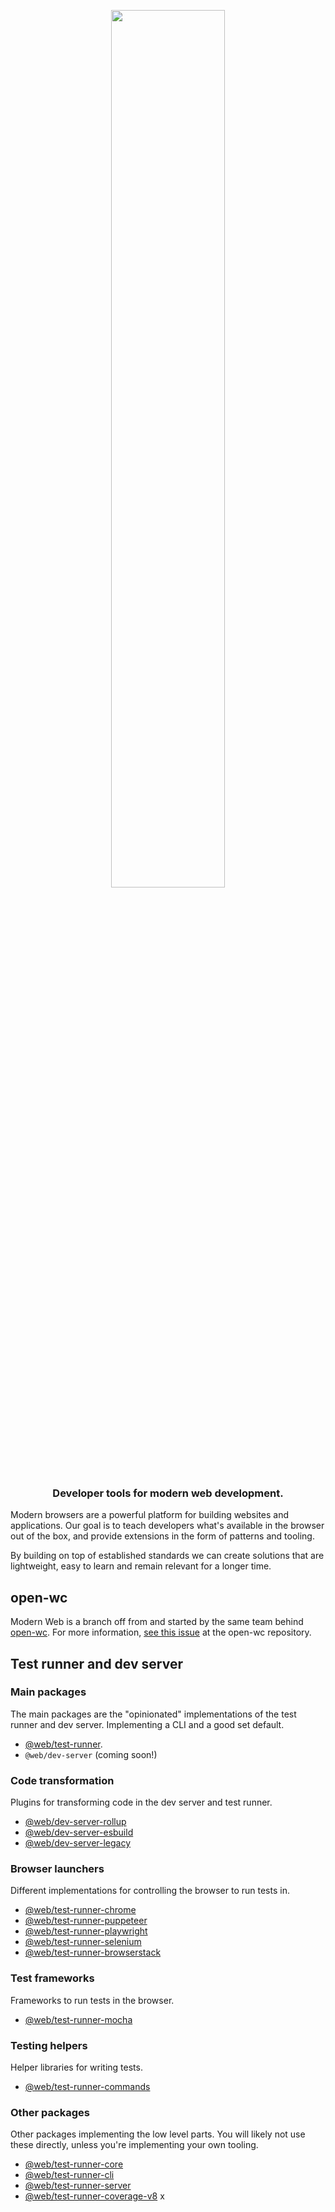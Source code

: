 <p align="center"><img src="./assets/logo.png" width="60%"/></p>

<h3 align="center">Developer tools for modern web development.</h3>

Modern browsers are a powerful platform for building websites and applications. Our goal is to teach developers what's available in the browser out of the box, and provide extensions in the form of patterns and tooling.

By building on top of established standards we can create solutions that are lightweight, easy to learn and remain relevant for a longer time.

## open-wc

Modern Web is a branch off from and started by the same team behind [open-wc](https://github.com/open-wc/open-wc/). For more information, [see this issue](https://github.com/open-wc/open-wc/issues/1681) at the open-wc repository.

## Test runner and dev server

### Main packages

The main packages are the "opinionated" implementations of the test runner and dev server. Implementing a CLI and a good set default.

- [@web/test-runner](https://github.com/modernweb-dev/web/tree/master/packages/test-runner).
- `@web/dev-server` (coming soon!)

### Code transformation

Plugins for transforming code in the dev server and test runner.

- [@web/dev-server-rollup](https://github.com/modernweb-dev/web/tree/master/packages/dev-server-rollup)
- [@web/dev-server-esbuild](https://github.com/modernweb-dev/web/tree/master/packages/dev-server-esbuild)
- [@web/dev-server-legacy](https://github.com/modernweb-dev/web/tree/master/packages/dev-server-legacy)

### Browser launchers

Different implementations for controlling the browser to run tests in.

- [@web/test-runner-chrome](https://github.com/modernweb-dev/web/tree/master/packages/test-runner-chrome)
- [@web/test-runner-puppeteer](https://github.com/modernweb-dev/web/tree/master/packages/test-runner-puppeteer)
- [@web/test-runner-playwright](https://github.com/modernweb-dev/web/tree/master/packages/test-runner-playwright)
- [@web/test-runner-selenium](https://github.com/modernweb-dev/web/tree/master/packages/test-runner-selenium)
- [@web/test-runner-browserstack](https://github.com/modernweb-dev/web/tree/master/packages/test-runner-browserstack)

### Test frameworks

Frameworks to run tests in the browser.

- [@web/test-runner-mocha](https://github.com/modernweb-dev/web/tree/master/packages/test-runner-mocha)

### Testing helpers

Helper libraries for writing tests.

- [@web/test-runner-commands](https://github.com/modernweb-dev/web/tree/master/packages/test-runner-commands)

### Other packages

Other packages implementing the low level parts. You will likely not use these directly, unless you're implementing your own tooling.

- [@web/test-runner-core](https://github.com/modernweb-dev/web/tree/master/packages/test-runner-core)
- [@web/test-runner-cli](https://github.com/modernweb-dev/web/tree/master/packages/test-runner-cli)
- [@web/test-runner-server](https://github.com/modernweb-dev/web/tree/master/packages/test-runner-server)
- [@web/test-runner-coverage-v8](https://github.com/modernweb-dev/web/tree/master/packages/test-runner-coverage-v8)
  x
